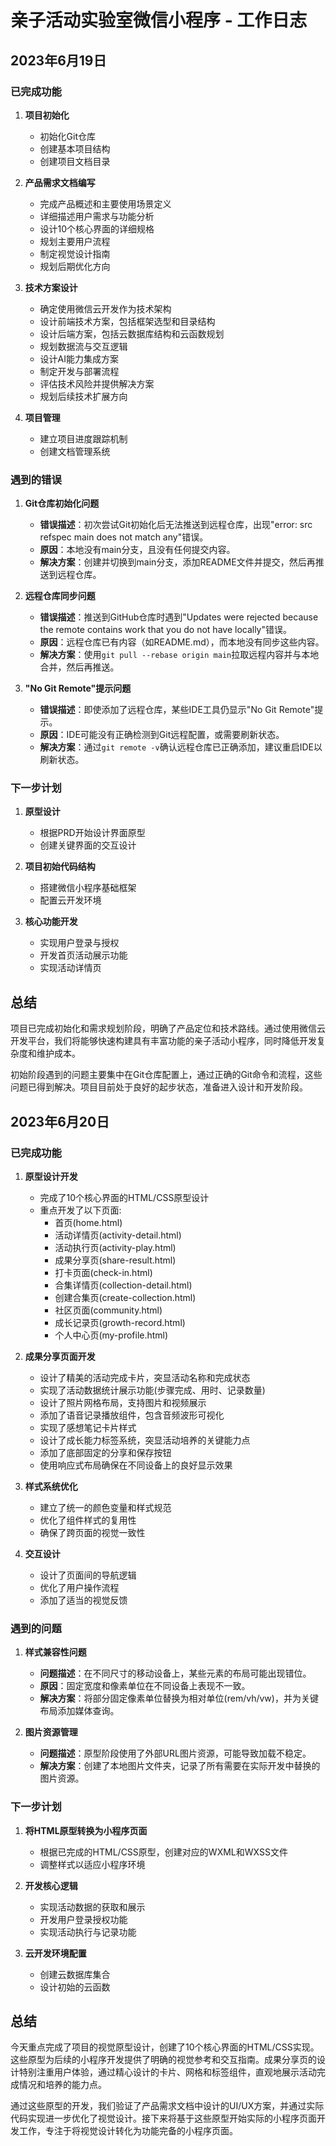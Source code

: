 # 亲子活动实验室微信小程序 - 工作日志

## 2023年6月19日

### 已完成功能

1. **项目初始化**
   - 初始化Git仓库
   - 创建基本项目结构
   - 创建项目文档目录

2. **产品需求文档编写**
   - 完成产品概述和主要使用场景定义
   - 详细描述用户需求与功能分析
   - 设计10个核心界面的详细规格
   - 规划主要用户流程
   - 制定视觉设计指南
   - 规划后期优化方向

3. **技术方案设计**
   - 确定使用微信云开发作为技术架构
   - 设计前端技术方案，包括框架选型和目录结构
   - 设计后端方案，包括云数据库结构和云函数规划
   - 规划数据流与交互逻辑
   - 设计AI能力集成方案
   - 制定开发与部署流程
   - 评估技术风险并提供解决方案
   - 规划后续技术扩展方向

4. **项目管理**
   - 建立项目进度跟踪机制
   - 创建文档管理系统

### 遇到的错误

1. **Git仓库初始化问题**
   - **错误描述**：初次尝试Git初始化后无法推送到远程仓库，出现"error: src refspec main does not match any"错误。
   - **原因**：本地没有main分支，且没有任何提交内容。
   - **解决方案**：创建并切换到main分支，添加README文件并提交，然后再推送到远程仓库。

2. **远程仓库同步问题**
   - **错误描述**：推送到GitHub仓库时遇到"Updates were rejected because the remote contains work that you do not have locally"错误。
   - **原因**：远程仓库已有内容（如README.md），而本地没有同步这些内容。
   - **解决方案**：使用`git pull --rebase origin main`拉取远程内容并与本地合并，然后再推送。

3. **"No Git Remote"提示问题**
   - **错误描述**：即使添加了远程仓库，某些IDE工具仍显示"No Git Remote"提示。
   - **原因**：IDE可能没有正确检测到Git远程配置，或需要刷新状态。
   - **解决方案**：通过`git remote -v`确认远程仓库已正确添加，建议重启IDE以刷新状态。

### 下一步计划

1. **原型设计**
   - 根据PRD开始设计界面原型
   - 创建关键界面的交互设计

2. **项目初始代码结构**
   - 搭建微信小程序基础框架
   - 配置云开发环境

3. **核心功能开发**
   - 实现用户登录与授权
   - 开发首页活动展示功能
   - 实现活动详情页

## 总结

项目已完成初始化和需求规划阶段，明确了产品定位和技术路线。通过使用微信云开发平台，我们将能够快速构建具有丰富功能的亲子活动小程序，同时降低开发复杂度和维护成本。

初始阶段遇到的问题主要集中在Git仓库配置上，通过正确的Git命令和流程，这些问题已得到解决。项目目前处于良好的起步状态，准备进入设计和开发阶段。

## 2023年6月20日

### 已完成功能

1. **原型设计开发**
   - 完成了10个核心界面的HTML/CSS原型设计
   - 重点开发了以下页面:
     - 首页(home.html)
     - 活动详情页(activity-detail.html)
     - 活动执行页(activity-play.html)
     - 成果分享页(share-result.html)
     - 打卡页面(check-in.html)
     - 合集详情页(collection-detail.html)
     - 创建合集页(create-collection.html)
     - 社区页面(community.html)
     - 成长记录页(growth-record.html)
     - 个人中心页(my-profile.html)

2. **成果分享页面开发**
   - 设计了精美的活动完成卡片，突显活动名称和完成状态
   - 实现了活动数据统计展示功能(步骤完成、用时、记录数量)
   - 设计了照片网格布局，支持图片和视频展示
   - 添加了语音记录播放组件，包含音频波形可视化
   - 实现了感想笔记卡片样式
   - 设计了成长能力标签系统，突显活动培养的关键能力点
   - 添加了底部固定的分享和保存按钮
   - 使用响应式布局确保在不同设备上的良好显示效果

3. **样式系统优化**
   - 建立了统一的颜色变量和样式规范
   - 优化了组件样式的复用性
   - 确保了跨页面的视觉一致性

4. **交互设计**
   - 设计了页面间的导航逻辑
   - 优化了用户操作流程
   - 添加了适当的视觉反馈

### 遇到的问题

1. **样式兼容性问题**
   - **问题描述**：在不同尺寸的移动设备上，某些元素的布局可能出现错位。
   - **原因**：固定宽度和像素单位在不同设备上表现不一致。
   - **解决方案**：将部分固定像素单位替换为相对单位(rem/vh/vw)，并为关键布局添加媒体查询。

2. **图片资源管理**
   - **问题描述**：原型阶段使用了外部URL图片资源，可能导致加载不稳定。
   - **解决方案**：创建了本地图片文件夹，记录了所有需要在实际开发中替换的图片资源。

### 下一步计划

1. **将HTML原型转换为小程序页面**
   - 根据已完成的HTML/CSS原型，创建对应的WXML和WXSS文件
   - 调整样式以适应小程序环境

2. **开发核心逻辑**
   - 实现活动数据的获取和展示
   - 开发用户登录授权功能
   - 实现活动执行与记录功能

3. **云开发环境配置**
   - 创建云数据库集合
   - 设计初始的云函数

## 总结

今天重点完成了项目的视觉原型设计，创建了10个核心界面的HTML/CSS实现。这些原型为后续的小程序开发提供了明确的视觉参考和交互指南。成果分享页的设计特别注重用户体验，通过精心设计的卡片、网格和标签组件，直观地展示活动完成情况和培养的能力点。

通过这些原型的开发，我们验证了产品需求文档中设计的UI/UX方案，并通过实际代码实现进一步优化了视觉设计。接下来将基于这些原型开始实际的小程序页面开发工作，专注于将视觉设计转化为功能完备的小程序页面。
